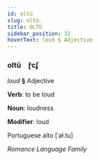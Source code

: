 ```yaml
---
id: oltü
slug: oltü
title: OLTÜ
sidebar_position: 32
hoverText: loud § Adjective
---
```


### oltü&emsp;<span kind="abugida">ɽ͊cʄ</span>

*loud* **§** Adjective

**Verb**: to be loud

**Noun**: loudness

**Modifier**: loud

Portuguese alto [ˈaɫ.tu]

*Romance Language Family*